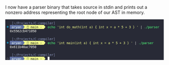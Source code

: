 
I now have a parser binary that takes source in stdin and prints out a nonzero address representing the root node of our AST in memory.

![alt text](image.png)
